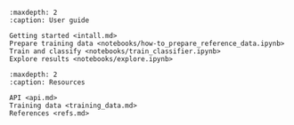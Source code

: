 
```{include} ../../README.md
```

```{toctree}
:maxdepth: 2
:caption: User guide

Getting started <intall.md>
Prepare training data <notebooks/how-to_prepare_reference_data.ipynb>
Train and classify <notebooks/train_classifier.ipynb>
Explore results <notebooks/explore.ipynb>
```

```{toctree}
:maxdepth: 2
:caption: Resources

API <api.md>
Training data <training_data.md>
References <refs.md>
```

